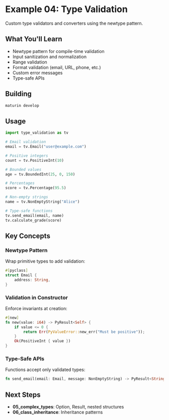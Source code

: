 # Example 04: Type Validation

Custom type validators and converters using the newtype pattern.

## What You'll Learn

- Newtype pattern for compile-time validation
- Input sanitization and normalization
- Range validation
- Format validation (email, URL, phone, etc.)
- Custom error messages
- Type-safe APIs

## Building

```bash
maturin develop
```

## Usage

```python
import type_validation as tv

# Email validation
email = tv.Email("user@example.com")

# Positive integers
count = tv.PositiveInt(10)

# Bounded values
age = tv.BoundedInt(25, 0, 150)

# Percentages
score = tv.Percentage(95.5)

# Non-empty strings
name = tv.NonEmptyString("Alice")

# Type-safe functions
tv.send_email(email, name)
tv.calculate_grade(score)
```

## Key Concepts

### Newtype Pattern
Wrap primitive types to add validation:

```rust
#[pyclass]
struct Email {
    address: String,
}
```

### Validation in Constructor
Enforce invariants at creation:

```rust
#[new]
fn new(value: i64) -> PyResult<Self> {
    if value <= 0 {
        return Err(PyValueError::new_err("Must be positive"));
    }
    Ok(PositiveInt { value })
}
```

### Type-Safe APIs
Functions accept only validated types:

```rust
fn send_email(email: Email, message: NonEmptyString) -> PyResult<String>
```

## Next Steps

- **05_complex_types**: Option, Result, nested structures
- **06_class_inheritance**: Inheritance patterns
